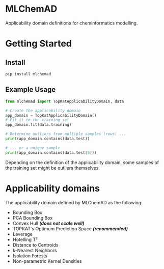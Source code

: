 # MLChemAD
Applicability domain definitions for cheminformatics modelling.

# Getting Started

## Install
```
pip install mlchemad
```

## Example Usage

```python
from mlchemad import TopKatApplicabilityDomain, data

# Create the applicability domain
app_domain = TopKatApplicabilityDomain()
# Fit it to the training set
app_domain.fit(data.training)

# Determine outliers from multiple samples (rows) ...
print(app_domain.contains(data.test))

# ... or a unique sample
print(app_domain.contains(data.test[5]))
```

Depending on the definition of the applicability domain, some samples of the training set might be outliers themselves.

# Applicability domains
The applicability domain defined by MLChemAD as the following:
- Bounding Box
- PCA Bounding Box
- Convex Hull ***(does not scale well)***
- TOPKAT's Optimum Prediction Space ***(recommended)***
- Leverage
- Hotelling T²
- Distance to Centroids
- k-Nearest Neighbors
- Isolation Forests
- Non-parametric Kernel Densities
